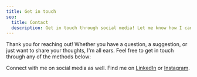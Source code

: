 ```yaml
---
title: Get in touch
seo:
  title: Contact
  description: Get in touch through social media! Let me know how I can help.
---
```


Thank you for reaching out! Whether you have a question, a suggestion, or just want to share your thoughts, I'm all ears. Feel free to get in touch through any of the methods below:

Connect with me on social media as well. Find me on [LinkedIn](https://www.linkedin.com/in/jakub-ner-131714187/) or [Instagram](https://www.instagram.com/kubaner2803/). 
